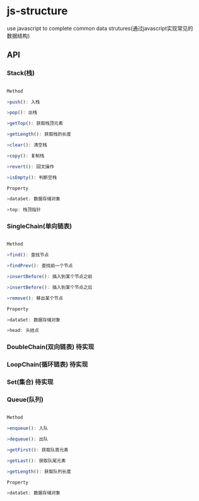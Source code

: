 js-structure
==============

 use javascript to complete common data strutures(通过javascript实现常见的数据结构)


## API

### Stack(栈)

``` javascript

Method

>push(): 入栈

>pop(): 出栈

>getTop(): 获取栈顶元素

>getLength(): 获取栈的长度

>clear(): 清空栈

>copy(): 复制栈

>revert(): 回文操作

>isEmpty(): 判断空栈

Property

>dataSet: 数据存储对象

>top: 栈顶指针

```

### SingleChain(单向链表)

``` javascript

Method

>find(): 查找节点

>findPrev(): 查找前一个节点

>insertBefore(): 插入到某个节点之前

>insertBefore(): 插入到某个节点之后

>remove(): 移出某个节点

Property

>dataSet: 数据存储对象

>head: 头结点

```
### DoubleChain(双向链表) 待实现

### LoopChain(循环链表) 待实现


### Set(集合) 待实现

### Queue(队列)

``` javascript

Method

>enqueue(): 入队

>dequeue(): 出队

>getFirst(): 获取队首元素

>getLast(): 获取队尾元素

>getLength(): 获取队列长度

Property

>dataSet: 数据存储对象

```
